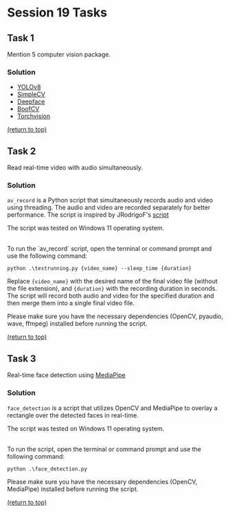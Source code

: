 # Session 19 Tasks

## Task 1

Mention 5 computer vision package.

### Solution

-   [YOLOv8](https://medium.com/cord-tech/yolov8-for-object-detection-explained-practical-example-23920f77f66a)
-   [SimpleCV](http://simplecv.org/)
-   [Deepface](https://github.com/serengil/deepface)
-   [BoofCV](https://boofcv.org/index.php?title=Main_Page)
-   [Torchvision](https://pytorch.org/vision/stable/index.html)

[(return to top)](#session-19-tasks)

## Task 2

Read real-time video with audio simultaneously.

### Solution

`av_record` is a Python script that simultaneously records audio and video using threading. The audio and video are recorded separately for better performance. The script is inspired by JRodrigoF's [script](https://github.com/JRodrigoF/AVrecordeR)

The script was tested on Windows 11 operating system.

<br>
To run the `av_record` script, open the terminal or command prompt and use the following command:

```shell
python .\testrunning.py {video_name} --sleep_time {duration}
```

Replace `{video_name}` with the desired name of the final video file (without the file extension), and `{duration}` with the recording duration in seconds. The script will record both audio and video for the specified duration and then merge them into a single final video file.

Please make sure you have the necessary dependencies (OpenCV, pyaudio, wave, ffmpeg) installed before running the script.

[(return to top)](#session-19-tasks)

## Task 3

Real-time face detection using [MediaPipe](https://developers.google.com/mediapipe)

### Solution

`face_detection` is a script that utilizes OpenCV and MediaPipe to overlay a rectangle over the detected faces in real-time.

The script was tested on Windows 11 operating system.

<br>
To run the script, open the terminal or command prompt and use the following command:

```shell
python .\face_detection.py
```

Please make sure you have the necessary dependencies (OpenCV, MediaPipe) installed before running the script.

[(return to top)](#session-19-tasks)
